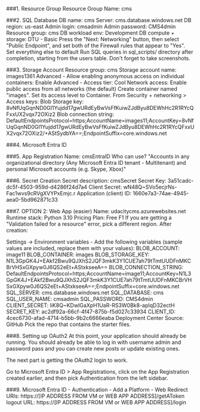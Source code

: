 ###1. Resource Group
Resource Group Name: cms

###2. SQL Database
DB name: cms
Server: cms.database.windows.net
DB region: us-east
Admin login: cmsadmin
Admin password: CMS4dmin
Resource group: cms
DB workload env: Development
DB compute + storage: DTU - Basic
Press the "Next: Networking" button, then select "Public Endpoint", and set both of the Firewall rules that appear to "Yes".
Set everything else to default
Run SQL queries in sql_scripts/ directory after completion, starting from the users table. Don't forget to take screenshots.

###3. Storage Account
Resource group: cms
Storage account name: images1361
Advanced - Allow enabling anonymous access on individual containers: Enable
Advanced - Access tier: Cool
Network access: Enable public access from all networks (the default)
Create container named "images". Set its access level to Container.
From Security + networking > Access keys:
Blob Storage key: 8vNfUqGqnND0GI1Yujdd17gwURdEyBwVsFfKuiwZJdByu8DEWhHc2R1RYcQFxxUX2vqx72OXiz2
Blob connection string: DefaultEndpointsProtocol=https;AccountName=images11;AccountKey=8vNfUqGqnND0GI1Yujdd17gwURdEyBwVsFfKuiwZJdByu8DEWhHc2R1RYcQFxxUX2vqx72OXiz2/+AStSydbYA==;EndpointSuffix=core.windows.net

###4. Microsoft Entra ID

###5. App Registration
Name: cmsEntraID
Who can use? "Accounts in any organizational directory (Any Microsoft Entra ID tenant - Multitenant) and personal Microsoft accounts (e.g. Skype, Xbox)"

###6. Secret Creation
Secret description: cmsSecret
Secret Key: 3a51cadc-dc5f-4503-959d-d4286f24d7a4
Client Secret: wN48Q~SVo5ecjrNs-Fac1wvs9cRVgXVYPxEmjc.r
Application (client) ID: 1660e7a3-74ae-4945-aea0-5bd962871c33

###7. OPTION 2: Web App (easier)
Name: udacitycms.azurewebsites.net
Runtime stack: Python 3.10
Pricing Plan: Free F1
If you are getting a "Validation failed for a resource" error, pick a different region.
After creation:

Settings -> Environment variables - Add the following variables (sample values are included, replace them with your values):
BLOB_ACCOUNT: image11
BLOB_CONTAINER: images
BLOB_STORAGE_KEY: N1L3GpGK4J+EAkf2Bwu9QJXhS2JQF3mkK3Y1CUE7ah79tTmtUUDFnMKCBrVHSxGXpyw0J6QS2eEt+AStxkseeA==
BLOB_CONNECTION_STRING: DefaultEndpointsProtocol=https;AccountName=image11;AccountKey=N1L3GpGK4J+EAkf2Bwu9QJXhS2JQF3mkK3Y1CUE7ah79tTmtUUDFnMKCBrVHSxGXpyw0J6QS2eEt+AStxkseeA==;EndpointSuffix=core.windows.net
SQL_SERVER: cms.database.windows.net
SQL_DATABASE: cms
SQL_USER_NAME: cmsadmin
SQL_PASSWORD: CMS4dmin
CLIENT_SECRET: liK8Q~KDwIGaXpH1UaR-RS3W0Bk8-apIqD32ectH
SECRET_KEY: ac2df92a-66cf-4f47-875b-f5d027c33934
CLIENT_ID: 4cec6730-afad-4714-b5bb-9b2c6666eaba
Deployment Center
Source: GitHub
Pick the repo that contains the starter files.

###8. Setting up OAuth2
At this point, your application should already be running. You should already be able to log in with username admin and password pass and you can create new posts or update existing ones.

The next part is getting the OAuth2 login to work.

Go to Microsoft Entra ID > App Registrations, click on the App Registration created earlier, and then pick Authentication from the left sidebar.

###9. Microsoft Entra ID - Authentication - Add a Platform - Web
Redirect URIs: https://[IP ADDRESS FROM VM or WEB APP ADDRESS]/getAToken
logout URL: https://[IP ADDRESS FROM VM or WEB APP ADDRESS]/login
